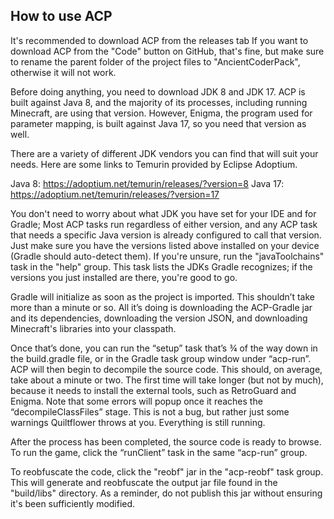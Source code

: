 ## How to use ACP ##
It's recommended to download ACP from the releases tab If you want to download ACP from the "Code" button on GitHub, that's fine, 
but make sure to rename the parent folder of the project files to "AncientCoderPack", otherwise it will not work. 

Before doing anything, you need to download JDK 8 and JDK 17. ACP is built against Java 8, and the majority of its processes, including running Minecraft, 
are using that version. However, Enigma, the program used for parameter mapping, is built against Java 17, so you need that version as well.

There are a variety of different JDK vendors you can find that will suit your needs. Here are some links to Temurin 
provided by Eclipse Adoptium.

Java 8: https://adoptium.net/temurin/releases/?version=8
Java 17: https://adoptium.net/temurin/releases/?version=17

You don't need to worry about what JDK you have set for your IDE and for Gradle; Most ACP tasks run regardless of either version,
and any ACP task that needs a specific Java version is already configured to call that version. Just make sure you have the versions 
listed above installed on your device (Gradle should auto-detect them). If you're unsure, run the "javaToolchains" task 
in the "help" group. This task lists the JDKs Gradle recognizes; if the versions you just installed are there, you're good to go.

Gradle will initialize as soon as the project is imported. This shouldn’t take more than a minute or so. 
All it’s doing is downloading the ACP-Gradle jar and its dependencies, downloading the version JSON, and downloading Minecraft's libraries into your classpath.

Once that’s done, you can run the “setup” task that’s ¾ of the way down in the build.gradle file, or in the Gradle task group window 
under “acp-run”. ACP will then begin to decompile the source code. This should, on average, take about a minute or two. The first time will take 
longer (but not by much), because it needs to install the external tools, such as RetroGuard and Enigma. Note that some errors 
will popup once it reaches the “decompileClassFiles” stage. This is not a bug, but rather just some warnings Quiltflower throws at you. Everything is still running.

After the process has been completed, the source code is ready to browse. To run the game, click the “runClient” task in the same “acp-run” group.

To reobfuscate the code, click the "reobf" jar in the "acp-reobf" task group. This will generate and reobfuscate the output jar file found in 
the "build/libs" directory. As a reminder, do not publish this jar without ensuring it's been sufficiently modified. 